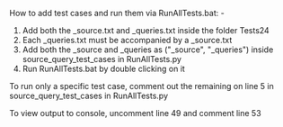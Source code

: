 How to add test cases and run them via RunAllTests.bat: -

1) Add both the <TEST CASE N0._ITERATION NO._DESCRIPTION>_source.txt and <TEST CASE N0._ITERATION NO._DESCRIPTION>_queries.txt inside the folder Tests24
2) Each _queries.txt must be accompanied by a _source.txt
3) Add both the <TEST CASE N0._ITERATION NO._DESCRIPTION>_source and <TEST CASE N0._ITERATION NO._DESCRIPTION>_queries as ("<TEST CASE N0._ITERATION NO._DESCRIPTION>_source", "<TEST CASE N0._ITERATION NO._DESCRIPTION>_queries") inside source_query_test_cases in RunAllTests.py 
4) Run RunAllTests.bat by double clicking on it

To run only a specific test case, comment out the remaining on line 5 in source_query_test_cases in RunAllTests.py

To view output to console, uncomment line 49 and comment line 53
